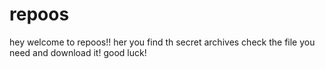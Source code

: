 # repoos
hey welcome to repoos!!
her you find th secret archives
check the file you need and download it!
good luck!
